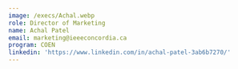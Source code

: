 ```yaml
---
image: /execs/Achal.webp
role: Director of Marketing
name: Achal Patel
email: marketing@ieeeconcordia.ca
program: COEN
linkedin: 'https://www.linkedin.com/in/achal-patel-3ab6b7270/'
---
```


